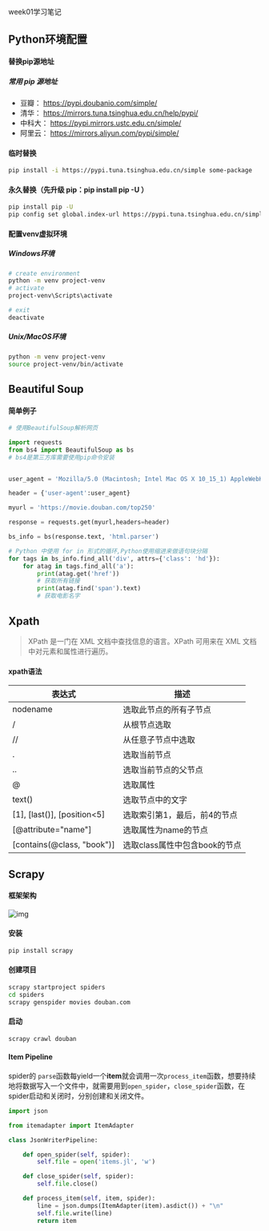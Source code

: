 week01学习笔记

## Python环境配置
#### 替换pip源地址

##### 常用 pip 源地址

* 豆瓣： https://pypi.doubanio.com/simple/
* 清华： https://mirrors.tuna.tsinghua.edu.cn/help/pypi/
* 中科大： https://pypi.mirrors.ustc.edu.cn/simple/
* 阿里云： https://mirrors.aliyun.com/pypi/simple/ 

#### 临时替换

```bash
pip install -i https://pypi.tuna.tsinghua.edu.cn/simple some-package
```

#### 永久替换（先升级 pip：pip install pip -U ）

```bash
pip install pip -U
pip config set global.index-url https://pypi.tuna.tsinghua.edu.cn/simple
```

#### 配置venv虚拟环境

##### Windows环境

```bash
# create environment
python -m venv project-venv
# activate
project-venv\Scripts\activate

# exit
deactivate
```

##### Unix/MacOS环境

```bash
python -m venv project-venv
source project-venv/bin/activate
```

## Beautiful Soup

#### 简单例子

```python
# 使用BeautifulSoup解析网页

import requests
from bs4 import BeautifulSoup as bs
# bs4是第三方库需要使用pip命令安装


user_agent = 'Mozilla/5.0 (Macintosh; Intel Mac OS X 10_15_1) AppleWebKit/537.36 (KHTML, like Gecko) Chrome/78.0.3904.108 Safari/537.36'

header = {'user-agent':user_agent}

myurl = 'https://movie.douban.com/top250'

response = requests.get(myurl,headers=header)

bs_info = bs(response.text, 'html.parser')

# Python 中使用 for in 形式的循环,Python使用缩进来做语句块分隔
for tags in bs_info.find_all('div', attrs={'class': 'hd'}):
    for atag in tags.find_all('a'):
        print(atag.get('href'))
        # 获取所有链接
        print(atag.find('span').text)
        # 获取电影名字
```

## Xpath

> XPath 是一门在 XML 文档中查找信息的语言。XPath 可用来在 XML 文档中对元素和属性进行遍历。

#### xpath语法

| 表达式                      | 描述                          |
| --------------------------- | ----------------------------- |
| nodename                    | 选取此节点的所有子节点        |
| /                           | 从根节点选取                  |
| //                          | 从任意子节点中选取            |
| .                           | 选取当前节点                  |
| ..                          | 选取当前节点的父节点          |
| @                           | 选取属性                      |
| text()                      | 选取节点中的文字              |
| [1], [last()], [position<5] | 选取索引第1，最后，前4的节点  |
| [@attribute="name"]         | 选取属性为name的节点          |
| [contains(@class, "book")]  | 选取class属性中包含book的节点 |


## Scrapy

#### 框架架构

![img](https://docs.scrapy.org/en/latest/_images/scrapy_architecture_02.png)

#### 安装

```bash
pip install scrapy
```

#### 创建项目

```bash
scrapy startproject spiders
cd spiders
scrapy genspider movies douban.com
```

#### 启动

```bash
scrapy crawl douban
```

#### Item Pipeline

spider的 `parse`函数每yield一个**item**就会调用一次`process_item`函数，想要持续地将数据写入一个文件中，就需要用到`open_spider`，`close_spider`函数，在spider启动和关闭时，分别创建和关闭文件。

```python
import json

from itemadapter import ItemAdapter

class JsonWriterPipeline:

    def open_spider(self, spider):
        self.file = open('items.jl', 'w')

    def close_spider(self, spider):
        self.file.close()

    def process_item(self, item, spider):
        line = json.dumps(ItemAdapter(item).asdict()) + "\n"
        self.file.write(line)
        return item
```

